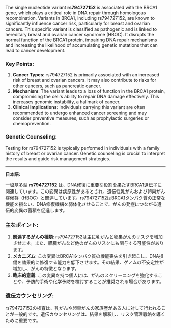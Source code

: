 The single nucleotide variant **rs794727152** is associated with the BRCA1 gene, which plays a critical role in DNA repair through homologous recombination. Variants in BRCA1, including rs794727152, are known to significantly influence cancer risk, particularly for breast and ovarian cancers. This specific variant is classified as pathogenic and is linked to hereditary breast and ovarian cancer syndrome (HBOC). It disrupts the normal function of the BRCA1 protein, impairing DNA repair mechanisms and increasing the likelihood of accumulating genetic mutations that can lead to cancer development.

### Key Points:
1. **Cancer Types**: rs794727152 is primarily associated with an increased risk of breast and ovarian cancers. It may also contribute to risks for other cancers, such as pancreatic cancer.
2. **Mechanism**: The variant leads to a loss of function in the BRCA1 protein, compromising the cell's ability to repair DNA damage effectively. This increases genomic instability, a hallmark of cancer.
3. **Clinical Implications**: Individuals carrying this variant are often recommended to undergo enhanced cancer screening and may consider preventive measures, such as prophylactic surgeries or chemoprevention.

### Genetic Counseling:
Testing for rs794727152 is typically performed in individuals with a family history of breast or ovarian cancer. Genetic counseling is crucial to interpret the results and guide risk management strategies.

---

**日本語:**

一塩基多型 **rs794727152** は、DNA修復に重要な役割を果たすBRCA1遺伝子に関連しています。この変異は病原性があるとされ、遺伝性乳がんおよび卵巣がん症候群（HBOC）と関連しています。rs794727152はBRCA1タンパク質の正常な機能を損ない、DNA修復機構を弱体化させることで、がんの発症につながる遺伝的変異の蓄積を促進します。

### 主なポイント:
1. **関連するがんの種類**: rs794727152は主に乳がんと卵巣がんのリスクを増加させます。また、膵臓がんなど他のがんのリスクにも関与する可能性があります。
2. **メカニズム**: この変異はBRCA1タンパク質の機能喪失を引き起こし、DNA損傷を効果的に修復する能力を低下させます。その結果、ゲノムの不安定性が増加し、がんの特徴となります。
3. **臨床的意義**: この変異を持つ個人には、がんのスクリーニングを強化することや、予防的手術や化学予防を検討することが推奨される場合があります。

### 遺伝カウンセリング:
rs794727152の検査は、乳がんや卵巣がんの家族歴がある人に対して行われることが一般的です。遺伝カウンセリングは、結果を解釈し、リスク管理戦略を導くために重要です。

